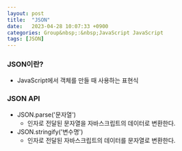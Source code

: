 ```yaml
---
layout: post
title:  "JSON"
date:   2023-04-28 10:07:33 +0900
categories: Group&nbsp;:&nbsp;JavaScript JavaScript
tags: [JSON]
---
```


### JSON이란?

- JavaScript에서 객체를 만들 때 사용하는 표현식

### JSON API
- JSON.parse('문자열')
    - 인자로 전달된 문자열을 자바스크립트의 데이터로 변환한다.
- JSON.stringify('변수명')
    - 인자로 전달된 자바스크립트의 데이터를 문자열로 변환한다.